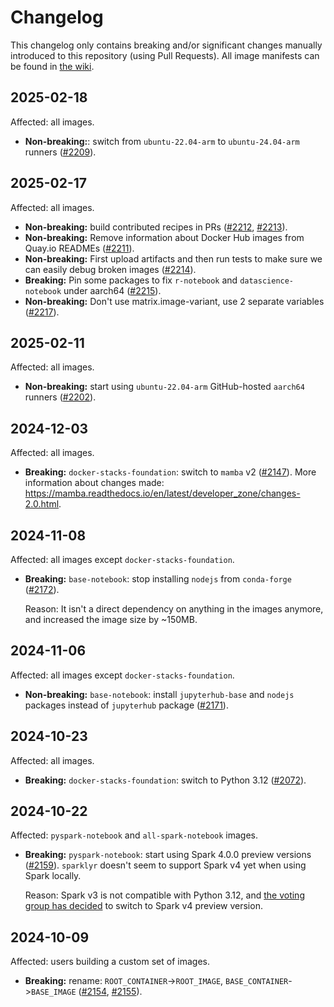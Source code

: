 # Changelog

This changelog only contains breaking and/or significant changes manually introduced to this repository (using Pull Requests).
All image manifests can be found in [the wiki](https://github.com/jupyter/docker-stacks/wiki).

## 2025-02-18

Affected: all images.

- **Non-breaking:**: switch from `ubuntu-22.04-arm` to `ubuntu-24.04-arm` runners ([#2209](https://github.com/jupyter/docker-stacks/pull/2209)).

## 2025-02-17

Affected: all images.

- **Non-breaking:** build contributed recipes in PRs ([#2212](https://github.com/jupyter/docker-stacks/pull/2212), [#2213](https://github.com/jupyter/docker-stacks/pull/2213)).
- **Non-breaking:** Remove information about Docker Hub images from Quay.io READMEs ([#2211](https://github.com/jupyter/docker-stacks/pull/2211)).
- **Non-breaking:** First upload artifacts and then run tests to make sure we can easily debug broken images ([#2214](https://github.com/jupyter/docker-stacks/pull/2214)).
- **Breaking:** Pin some packages to fix `r-notebook` and `datascience-notebook` under aarch64 ([#2215](https://github.com/jupyter/docker-stacks/pull/2215)).
- **Non-breaking:** Don't use matrix.image-variant, use 2 separate variables ([#2217](https://github.com/jupyter/docker-stacks/pull/2217)).

## 2025-02-11

Affected: all images.

- **Non-breaking:** start using `ubuntu-22.04-arm` GitHub-hosted `aarch64` runners ([#2202](https://github.com/jupyter/docker-stacks/pull/2202)).

## 2024-12-03

Affected: all images.

- **Breaking:** `docker-stacks-foundation`: switch to `mamba` v2 ([#2147](https://github.com/jupyter/docker-stacks/pull/2147)).
  More information about changes made: <https://mamba.readthedocs.io/en/latest/developer_zone/changes-2.0.html>.

## 2024-11-08

Affected: all images except `docker-stacks-foundation`.

- **Breaking:** `base-notebook`: stop installing `nodejs` from `conda-forge` ([#2172](https://github.com/jupyter/docker-stacks/pull/2172)).

  Reason: It isn't a direct dependency on anything in the images anymore, and increased the image size by ~150MB.

## 2024-11-06

Affected: all images except `docker-stacks-foundation`.

- **Non-breaking:** `base-notebook`: install `jupyterhub-base` and `nodejs` packages instead of `jupyterhub` package ([#2171](https://github.com/jupyter/docker-stacks/pull/2171)).

## 2024-10-23

Affected: all images.

- **Breaking:** `docker-stacks-foundation`: switch to Python 3.12 ([#2072](https://github.com/jupyter/docker-stacks/pull/2072)).

## 2024-10-22

Affected: `pyspark-notebook` and `all-spark-notebook` images.

- **Breaking:** `pyspark-notebook`: start using Spark 4.0.0 preview versions ([#2159](https://github.com/jupyter/docker-stacks/pull/2159)).
  `sparklyr` doesn't seem to support Spark v4 yet when using Spark locally.

  Reason: Spark v3 is not compatible with Python 3.12, and [the voting group has decided](https://github.com/jupyter/docker-stacks/pull/2072#issuecomment-2414123851) to switch to Spark v4 preview version.

## 2024-10-09

Affected: users building a custom set of images.

- **Breaking:** rename: `ROOT_CONTAINER`->`ROOT_IMAGE`, `BASE_CONTAINER`->`BASE_IMAGE` ([#2154](https://github.com/jupyter/docker-stacks/issues/2154), [#2155](https://github.com/jupyter/docker-stacks/pull/2155)).
